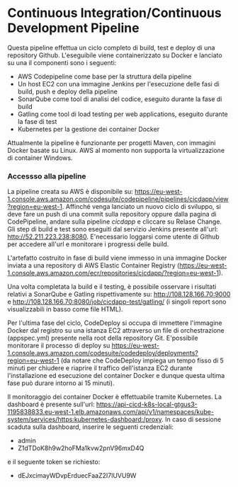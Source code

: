 # Continuous Integration/Continuous Development Pipeline

Questa pipeline effettua un ciclo completo di build, test e deploy di una repository Github. L'eseguibile viene containerizzato su Docker e lanciato su una iI componenti sono i seguenti:

* AWS Codepipeline come base per la struttura della pipeline
* Un host EC2 con una immagine Jenkins per l'esecuzione delle fasi di build, push e deploy della pipeline
* SonarQube come tool di analisi del codice, eseguito durante la fase di build
* Gatling come tool di load testing per web applications, eseguito durante la fase di test
* Kubernetes per la gestione dei container Docker

Attualmente la pipeline è funzionante per progetti Maven, con immagini Docker basate su Linux. AWS al momento non supporta la virtualizzazione di container Windows.

### Accessso alla pipeline

La pipeline creata su AWS è disponibile su: https://eu-west-1.console.aws.amazon.com/codesuite/codepipeline/pipelines/cicdapp/view?region=eu-west-1. Affinché venga lanciato un nuovo ciclo di sviluppo, si deve fare un push di una commit sulla repository oppure dalla pagina di CodePipeline, andare sulla pipeline *cicdapp* e cliccare su Relase Change. Gli step di build e test sono eseguiti dal servizio Jenkins presente all'url: http://52.211.223.238:8080. E'necessario loggarsi come utente di Github per accedere all'url e monitorare i progressi delle build.

L'artefatto costruito in fase di build viene immesso in una immagine Docker inviata a una repository di AWS Elastic Container Registry (https://eu-west-1.console.aws.amazon.com/ecr/repositories/cicdapp/?region=eu-west-1). 

Una volta completata la build e il testing, è possibile osservare i risultati relativi a SonarQube e Gatling rispettivamente su: http://108.128.166.70:9000 e http://108.128.166.70:8080/job/cicdapp-test/gatling/ (i singoli report sono visualizzabili in basso come file HTML).

Per l'ultima fase del ciclo, CodeDeploy si occupa di immettere l'immagine Docker dal registro su una istanza EC2 attraverso un file di orchestrazione (appspec.yml) presente nella root della repository Git. E'possibile monitorare il processo di deploy su https://eu-west-1.console.aws.amazon.com/codesuite/codedeploy/deployments?region=eu-west-1 (da notare che CodeDeploy impiega un tempo fisso di 5 minuti per chiudere e riaprire il traffico dell'istanza EC2 durante l'installazione ed esecuzione del container Docker e dunque questa ultima fase può durare intorno ai 15 minuti).

Il monitoraggio dei container Docker è effettuabile tramite Kubernetes. La dashboard è presente sull'url: https://api-cicd-k8s-local-gtgus3-1195838833.eu-west-1.elb.amazonaws.com/api/v1/namespaces/kube-system/services/https:kubernetes-dashboard:/proxy. In caso di sessione scaduta sulla dashboard, inserire le seguenti credenziali: 

* admin 
* Z1dTDoK8h9w2hoFMa1kvw2pnV96mxD4Q 

e il seguente token se richiesto: 

* dEJxcimayWDvpErduecFaaZ2I7lUVU9W

